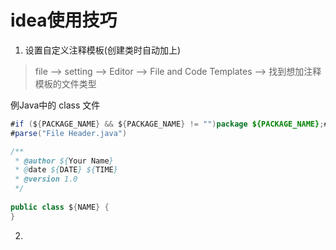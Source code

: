 

# idea使用技巧

1. 设置自定义注释模板(创建类时自动加上)

> file --> setting --> Editor --> File and Code Templates --> 找到想加注释模板的文件类型 

例Java中的 class 文件

```java
#if (${PACKAGE_NAME} && ${PACKAGE_NAME} != "")package ${PACKAGE_NAME};#end
#parse("File Header.java")

/**
 * @author ${Your Name}
 * @date ${DATE} ${TIME}
 * @version 1.0
 */
 
public class ${NAME} {
}
```

2. 